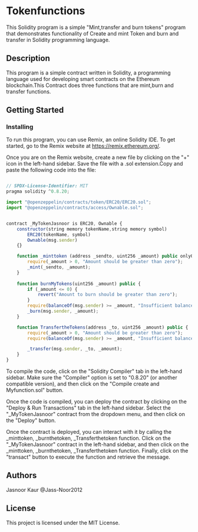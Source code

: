 # Tokenfunctions
This Solidity program is a simple "Mint,transfer and burn tokens" program that demonstrates functionality of Create and mint Token and burn and transfer  in Solidity programming language.
## Description

This program is a simple contract written in Solidity, a programming language used for developing smart contracts on the Ethereum blockchain.This Contract does three functions that are mint,burn and transfer functions.

## Getting Started
### Installing

To run this program, you can use Remix, an online Solidity IDE. To get started, go to the Remix website at https://remix.ethereum.org/.

Once you are on the Remix website, create a new file by clicking on the "+" icon in the left-hand sidebar. Save the file with a .sol extension.Copy and paste the following code into the file:

```javascript

// SPDX-License-Identifier: MIT
pragma solidity ^0.8.20;

import "@openzeppelin/contracts/token/ERC20/ERC20.sol";
import "@openzeppelin/contracts/access/Ownable.sol";


contract _MyTokenJasnoor is ERC20, Ownable {
    constructor(string memory tokenName,string memory symbol)
        ERC20(tokenName, symbol)
        Ownable(msg.sender)
    {}

    function _minttoken (address _sendto, uint256 _amount) public onlyOwner {
        require(_amount > 0, "Amount should be greater than zero");
        _mint(_sendto, _amount);
    }
 
    function burnMyTokens(uint256 _amount) public {
        if (_amount <= 0) {
            revert("Amount to burn should be greater than zero");
        }
        require(balanceOf(msg.sender) >= _amount, "Insufficient balance");
        _burn(msg.sender, _amount);
    }

    function TransfertheTokens(address _to, uint256 _amount) public {
        require(_amount > 0, "Amount should be greater than zero");
        require(balanceOf(msg.sender) >= _amount, "Insufficient balance");

        _transfer(msg.sender, _to, _amount);
    }
}
```
To compile the code, click on the "Solidity Compiler" tab in the left-hand sidebar. Make sure the "Compiler" option is set to "0.8.20" (or another compatible version), and then click on the "Compile create and Myfunction.sol" button.

Once the code is compiled, you can deploy the contract by clicking on the "Deploy & Run Transactions" tab in the left-hand sidebar. Select the "_MyTokenJasnoor" contract from the dropdown menu, and then click on the "Deploy" button.

Once the contract is deployed, you can interact with it by calling the _minttoken, _burnthetoken, _Transferthetoken function. Click on the "_MyTokenJasnoor" contract in the left-hand sidebar, and then click on the  _minttoken, _burnthetoken, _Transferthetoken  function. Finally, click on the "transact" button to execute the function and retrieve the message.

## Authors

Jasnoor Kaur @Jass-Noor2012


## License

This project is licensed under the MIT License.
